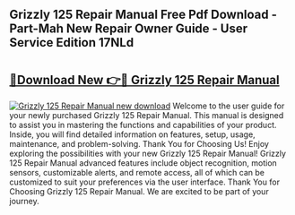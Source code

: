 ## Grizzly 125 Repair Manual Free Pdf Download - Part-Mah New Repair Owner Guide - User Service Edition 17NLd

# <h2><a href="http://bc92016.oget.top/?id=Grizzly+125+Repair+Manual">🔗Download New 👉🔴 Grizzly 125 Repair Manual</a></h2>

[![Grizzly 125 Repair Manual new download](https://i.imgur.com/5g1atiW.png)](http://bc92016.oget.top/?id=Grizzly+125+Repair+Manual)
Welcome to the user guide for your newly purchased Grizzly 125 Repair Manual. This manual is designed to assist you in mastering the functions and capabilities of your product. Inside, you will find detailed information on features, setup, usage, maintenance, and problem-solving. Thank You for Choosing Us! Enjoy exploring the possibilities with your new Grizzly 125 Repair Manual! Grizzly 125 Repair Manual advanced features include object recognition, motion sensors, customizable alerts, and remote access, all of which can be customized to suit your preferences via the user interface. Thank You for Choosing Grizzly 125 Repair Manual. We are excited to be part of your journey.
